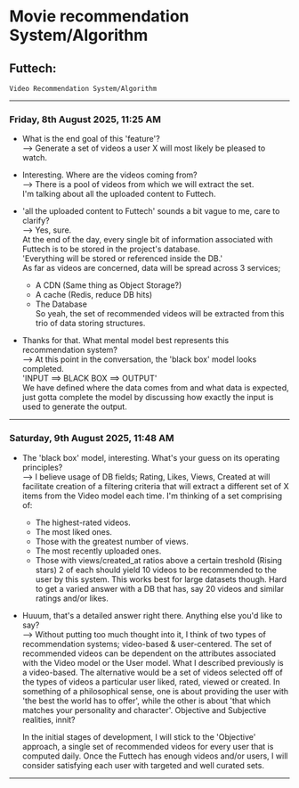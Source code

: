 # Movie recommendation System/Algorithm

## Futtech:
	Video Recommendation System/Algorithm

---

### Friday, 8th August 2025, 11:25 AM

* What is the end goal of this 'feature'?
<br />--> Generate a set of videos a user X will most likely be pleased to watch.

* Interesting. Where are the videos coming from?
<br />--> There is a pool of videos from which we will extract the set.
<br />    I'm talking about all the uploaded content to Futtech.

* 'all the uploaded content to Futtech' sounds a bit vague to me, care to clarify?
<br />--> Yes, sure.
<br />    At the end of the day, every single bit of information associated with Futtech is to be stored in the project's database.
<br />    'Everything will be stored or referenced inside the DB.'
<br />    As far as videos are concerned, data will be spread across 3 services;
	* A CDN (Same thing as Object Storage?)
	* A cache (Redis, reduce DB hits)
	* The Database
<br />    So yeah, the set of recommended videos will be extracted from this trio of data storing structures.

* Thanks for that. What mental model best represents this recommendation system?
<br />--> At this point in the conversation, the 'black box' model looks completed.
<br />	'INPUT ==> BLACK BOX ==> OUTPUT'
<br />    We have defined where the data comes from and what data is expected, just gotta complete the model by discussing how exactly the input is used to generate the output.

---

### Saturday, 9th August 2025, 11:48 AM

* The 'black box' model, interesting. What's your guess on its operating principles?
<br />--> I believe usage of DB fields; Rating, Likes, Views, Created at will facilitate
creation of a filtering criteria that will extract a different set of X items from the
Video model each time.
    I'm thinking of a set comprising of:
	* The highest-rated videos.
	* The most liked ones.
	* Those with the greatest number of views.
	* The most recently uploaded ones.
	* Those with views/created_at ratios above a certain treshold (Rising stars)
    2 of each should yield 10 videos to be recommended to the user by this system.
    This works best for large datasets though. Hard to get a varied answer with a DB
that has, say 20 videos and similar ratings and/or likes.

* Huuum, that's a detailed answer right there. Anything else you'd like to say?
<br />--> Without putting too much thought into it, I think of two types of recommendation
systems; video-based & user-centered.
    The set of recommended videos can be dependent on the attributes associated with
the Video model or the User model. What I described previously is a video-based. The
alternative would be a set of videos selected off of the types of videos a particular
user liked, rated, viewed or created.
    In something of a philosophical sense, one is about providing the user with
'the best the world has to offer', while the other is about 'that which matches your
personality and character'.
    Objective and Subjective realities, innit?

    In the initial stages of development, I will stick to the 'Objective' approach,
a single set of recommended videos for every user that is computed daily.
    Once the Futtech has enough videos and/or users, I will consider satisfying each
user with targeted and well curated sets.
---
